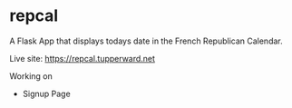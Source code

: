 # repcal
A Flask App that displays todays date in the French Republican Calendar.

Live site: https://repcal.tupperward.net 

Working on 
- Signup Page 

